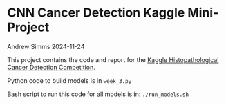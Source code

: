 # CNN Cancer Detection Kaggle Mini-Project

Andrew Simms
2024-11-24

This project contains the code and report for the [Kaggle
Histopathological Cancer Detection
Competition](https://www.kaggle.com/competitions/histopathologic-cancer-detection).

Python code to build models is in `week_3.py`

Bash script to run this code for all models is in: `./run_models.sh`
